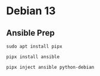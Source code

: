 # Debian 13

## Ansible Prep
`sudo apt install pipx`

`pipx install ansible`

`pipx inject ansible python-debian`

